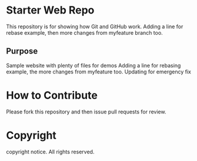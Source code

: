# Starter Web Repo

This repository is for showing how Git and GitHub work.
Adding a line for rebase example, then
more changes from myfeature branch too.

## Purpose

Sample website with plenty of files for demos
Adding a line for rebasing example, the more changes from
myfeature too. Updating for emergency fix

# How to Contribute

Please fork this repository and then issue pull requests for review.
# Copyright
copyright notice. All rights reserved.
